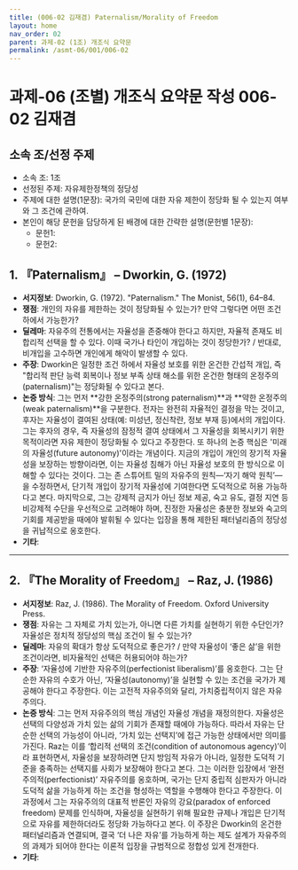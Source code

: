 ```yaml
---
title: (006-02 김재겸) Paternalism/Morality of Freedom
layout: home
nav_order: 02
parent: 과제-02 (1조) 개조식 요약문
permalink: /asmt-06/001/006-02
---
```


# 과제-06 (조별) 개조식 요약문 작성 006-02 김재겸

## 소속 조/선정 주제

- 소속 조: 1조
- 선정된 주제: 자유제한정책의 정당성
- 주제에 대한 설명(1문장): 국가의 국민에 대한 자유 제한이 정당화 될 수 있는지 여부와 그 조건에 관하여.
- 본인이 해당 문헌을 담당하게 된 배경에 대한 간략한 설명(문헌별 1문장):  
  - 문헌1: 
  - 문헌2: 

## 1. 『Paternalism』 – Dworkin, G. (1972)

- **서지정보**: Dworkin, G. (1972). "Paternalism." The Monist, 56(1), 64–84.
- **쟁점**: 개인의 자유를 제한하는 것이 정당화될 수 있는가? 만약 그렇다면 어떤 조건 하에서 가능한가?
- **딜레마**: 자유주의 전통에서는 자율성을 존중해야 한다고 하지만, 자율적 존재도 비합리적 선택을 할 수 있다. 이때 국가나 타인이 개입하는 것이 정당한가? / 반대로, 비개입을 고수하면 개인에게 해악이 발생할 수 있다.
- **주장**: Dworkin은 일정한 조건 하에서 자율성 보호를 위한 온건한 간섭적 개입, 즉 "합리적 판단 능력 회복이나 정보 부족 상태 해소를 위한 온건한 형태의 온정주의(paternalism)"는 정당화될 수 있다고 본다.
- **논증 방식**: 그는 먼저 **강한 온정주의(strong paternalism)**과 **약한 온정주의(weak paternalism)**을 구분한다. 전자는 완전히 자율적인 결정을 막는 것이고, 후자는 자율성이 결여된 상태(예: 미성년, 정신착란, 정보 부재 등)에서의 개입이다. 그는 후자의 경우, 즉 자율성의 잠정적 결여 상태에서 그 자율성을 회복시키기 위한 목적이라면 자유 제한이 정당화될 수 있다고 주장한다. 또 하나의 논증 핵심은 '미래의 자율성(future autonomy)'이라는 개념이다. 지금의 개입이 개인의 장기적 자율성을 보장하는 방향이라면, 이는 자율성 침해가 아닌 자율성 보호의 한 방식으로 이해할 수 있다는 것이다. 그는 존 스튜어트 밀의 자유주의 원칙—‘자기 해악 원칙’—을 수정하면서, 단기적 개입이 장기적 자율성에 기여한다면 도덕적으로 허용 가능하다고 본다. 마지막으로, 그는 강제적 금지가 아닌 정보 제공, 숙고 유도, 결정 지연 등 비강제적 수단을 우선적으로 고려해야 하며, 진정한 자율성은 충분한 정보와 숙고의 기회를 제공받을 때에야 발휘될 수 있다는 입장을 통해 제한된 패터널리즘의 정당성을 귀납적으로 옹호한다.
- **기타**: 

---

## 2. 『The Morality of Freedom』 – Raz, J. (1986)

- **서지정보**: Raz, J. (1986). The Morality of Freedom. Oxford University Press.
- **쟁점**: 자유는 그 자체로 가치 있는가, 아니면 다른 가치를 실현하기 위한 수단인가? 자율성은 정치적 정당성의 핵심 조건이 될 수 있는가? 
- **딜레마**: 자유의 확대가 항상 도덕적으로 좋은가? / 만약 자율성이 ‘좋은 삶’을 위한 조건이라면, 비자율적인 선택은 허용되어야 하는가?  
- **주장**: ‘자율성에 기반한 자유주의(perfectionist liberalism)’를 옹호한다. 그는 단순한 자유의 수호가 아닌, ‘자율성(autonomy)’을 실현할 수 있는 조건을 국가가 제공해야 한다고 주장한다. 이는 고전적 자유주의와 달리, 가치중립적이지 않은 자유주의다. 
- **논증 방식**: 그는 먼저 자유주의의 핵심 개념인 자율성 개념을 재정의한다. 자율성은 선택의 다양성과 가치 있는 삶의 기회가 존재할 때에야 가능하다. 따라서 자유는 단순한 선택의 가능성이 아니라, ‘가치 있는 선택지’에 접근 가능한 상태에서만 의미를 가진다. Raz는 이를 ‘합리적 선택의 조건(condition of autonomous agency)’이라 표현하면서, 자율성을 보장하려면 단지 방임적 자유가 아니라, 일정한 도덕적 기준을 충족하는 선택지를 사회가 보장해야 한다고 본다. 그는 이러한 입장에서 ‘완전주의적(perfectionist)’ 자유주의를 옹호하며, 국가는 단지 중립적 심판자가 아니라 도덕적 삶을 가능하게 하는 조건을 형성하는 역할을 수행해야 한다고 주장한다. 이 과정에서 그는 자유주의의 대표적 반론인 자유의 강요(paradox of enforced freedom) 문제를 인식하며, 자율성을 실현하기 위해 필요한 규제나 개입은 단기적으로 자유를 제한하더라도 정당화 가능하다고 본다. 이 주장은 Dworkin의 온건한 패터널리즘과 연결되며, 결국 ‘더 나은 자유’를 가능하게 하는 제도 설계가 자유주의의 과제가 되어야 한다는 이론적 입장을 규범적으로 정합성 있게 전개한다.
- **기타**: 
